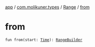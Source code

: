 [app](../../index.md) / [com.molikuner.types](../index.md) / [Range](index.md) / [from](./from.md)

# from

`fun from(start: `[`Time`](../-time/index.md)`): `[`RangeBuilder`](../-range-builder/index.md)